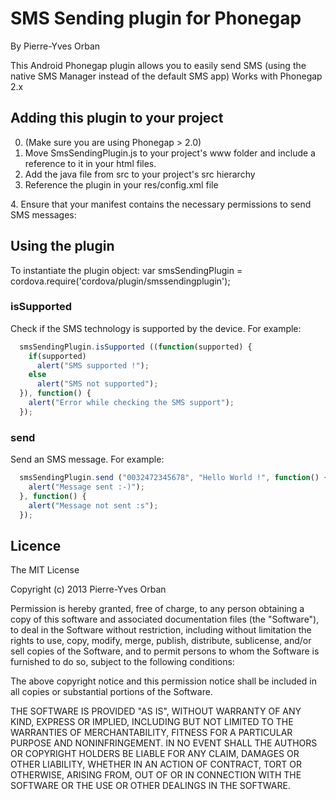 SMS Sending plugin for Phonegap
===============================
By Pierre-Yves Orban

This Android Phonegap plugin allows you to easily send SMS (using the native SMS Manager instead of the default SMS app)
Works with Phonegap 2.x

## Adding this plugin to your project ##
0. (Make sure you are using Phonegap > 2.0)
1. Move SmsSendingPlugin.js to your project's www folder and include a reference to it in your html files. 
2. Add the java file from src to your project's src hierarchy
3. Reference the plugin in your res/config.xml file
<plugin name="SendSmsPlugin" value="org.apache.cordova.plugin.SendSmsPlugin"/>
4. Ensure that your manifest contains the necessary permissions to send SMS messages:

<uses-permission android:name="android.permission.SEND_SMS"/>
<uses-permission android:name="android.permission.ACCESS_NETWORK_STATE" />

## Using the plugin ##
To instantiate the plugin object:
var smsSendingPlugin = cordova.require('cordova/plugin/smssendingplugin');
 
### isSupported ###
Check if the SMS technology is supported by the device. For example:

```javascript
  smsSendingPlugin.isSupported ((function(supported) {
    if(supported) 
      alert("SMS supported !");
    else
      alert("SMS not supported");
  }), function() {
    alert("Error while checking the SMS support");
  });
```

### send ###
Send an SMS message.  For example:

```javascript
  smsSendingPlugin.send ("0032472345678", "Hello World !", function() {
    alert("Message sent :-)");
  }, function() {
    alert("Message not sent :s");
  });
```
  
## Licence ##

The MIT License

Copyright (c) 2013 Pierre-Yves Orban

Permission is hereby granted, free of charge, to any person obtaining a copy
of this software and associated documentation files (the "Software"), to deal
in the Software without restriction, including without limitation the rights
to use, copy, modify, merge, publish, distribute, sublicense, and/or sell
copies of the Software, and to permit persons to whom the Software is
furnished to do so, subject to the following conditions:

The above copyright notice and this permission notice shall be included in
all copies or substantial portions of the Software.

THE SOFTWARE IS PROVIDED "AS IS", WITHOUT WARRANTY OF ANY KIND, EXPRESS OR
IMPLIED, INCLUDING BUT NOT LIMITED TO THE WARRANTIES OF MERCHANTABILITY,
FITNESS FOR A PARTICULAR PURPOSE AND NONINFRINGEMENT. IN NO EVENT SHALL THE
AUTHORS OR COPYRIGHT HOLDERS BE LIABLE FOR ANY CLAIM, DAMAGES OR OTHER
LIABILITY, WHETHER IN AN ACTION OF CONTRACT, TORT OR OTHERWISE, ARISING FROM,
OUT OF OR IN CONNECTION WITH THE SOFTWARE OR THE USE OR OTHER DEALINGS IN
THE SOFTWARE.
